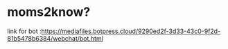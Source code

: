 # moms2know?

link for bot :https://mediafiles.botpress.cloud/9290ed2f-3d33-43c0-9f2d-81b5478b6384/webchat/bot.html
